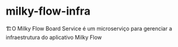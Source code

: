 # milky-flow-infra
🏗️O Milky Flow Board Service é um microserviço para gerenciar a infraestrutura do aplicativo Milky Flow
